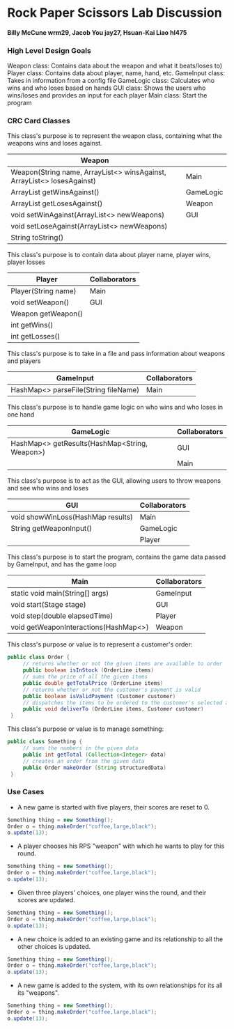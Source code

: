 # Rock Paper Scissors Lab Discussion
#### Billy McCune wrm29, Jacob You jay27, Hsuan-Kai Liao hl475


### High Level Design Goals

Weapon class: Contains data about the weapon and what it beats/loses to)
Player class: Contains data about player, name, hand, etc.
GameInput class: Takes in information from a config file
GameLogic class: Calculates who wins and who loses based on hands
GUI class: Shows the users who wins/loses and provides an input for each player
Main class: Start the program

### CRC Card Classes

This class's purpose is to represent the weapon class, containing what the weapons
wins and loses against.

| Weapon                                                                 |           |
|------------------------------------------------------------------------|-----------|
| Weapon(String name, ArrayList<> winsAgainst, ArrayList<> losesAgainst) | Main      |
| ArrayList getWinsAgainst()                                             | GameLogic |
| ArrayList getLosesAgainst()                                            | Weapon    |
| void setWinAgainst(ArrayList<> newWeapons)                             | GUI       |
| void setLoseAgainst(ArrayList<> newWeapons)                            |           |
| String toString()                                                      |           |

This class's purpose is to contain data about player name, player wins, player losses

| Player              | Collaborators |
|---------------------|---------------|
| Player(String name) | Main          |
| void setWeapon()    | GUI           |
| Weapon getWeapon()  |               |
| int getWins()       |               |
| int getLosses()     |               |

This class's purpose is to take in a file and pass information about weapons and players

| GameInput                            | Collaborators |
|--------------------------------------|---------------|
| HashMap<> parseFile(String fileName) | Main          |

This class's purpose is to handle game logic on who wins and who loses in one hand

| GameLogic                                     | Collaborators |
|-----------------------------------------------|---------------|
| HashMap<> getResults(HashMap<String, Weapon>) | GUI           |
|                                               | Main          |

This class's purpose is to act as the GUI, allowing users to throw weapons and see who wins and loses

| GUI                               | Collaborators |
|-----------------------------------|---------------|
| void showWinLoss(HashMap results) | Main          |
| String getWeaponInput()           | GameLogic     |
|                                   | Player        |

This class's purpose is to start the program, contains the game data passed by GameInput, and has the game loop

| Main                                  | Collaborators |
|---------------------------------------|---------------|
| static void main(String[] args)       | GameInput     |
| void start(Stage stage)               | GUI           |
| void step(double elapsedTime)         | Player        |
| void getWeaponInteractions(HashMap<>) | Weapon        |



This class's purpose or value is to represent a customer's order:
```java
public class Order {
     // returns whether or not the given items are available to order
     public boolean isInStock (OrderLine items)
     // sums the price of all the given items
     public double getTotalPrice (OrderLine items)
     // returns whether or not the customer's payment is valid
     public boolean isValidPayment (Customer customer)
     // dispatches the items to be ordered to the customer's selected address
     public void deliverTo (OrderLine items, Customer customer)
 }
 ```

This class's purpose or value is to manage something:
```java
public class Something {
     // sums the numbers in the given data
     public int getTotal (Collection<Integer> data)
	 // creates an order from the given data
     public Order makeOrder (String structuredData)
 }
```


### Use Cases

* A new game is started with five players, their scores are reset to 0.
 ```java
 Something thing = new Something();
 Order o = thing.makeOrder("coffee,large,black");
 o.update(13);
 ```

* A player chooses his RPS "weapon" with which he wants to play for this round.
 ```java
 Something thing = new Something();
 Order o = thing.makeOrder("coffee,large,black");
 o.update(13);
 ```

* Given three players' choices, one player wins the round, and their scores are updated.
 ```java
 Something thing = new Something();
 Order o = thing.makeOrder("coffee,large,black");
 o.update(13);
 ```

* A new choice is added to an existing game and its relationship to all the other choices is updated.
 ```java
 Something thing = new Something();
 Order o = thing.makeOrder("coffee,large,black");
 o.update(13);
 ```

* A new game is added to the system, with its own relationships for its all its "weapons".
 ```java
 Something thing = new Something();
 Order o = thing.makeOrder("coffee,large,black");
 o.update(13);
 ```